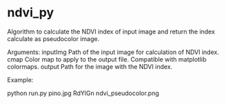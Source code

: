 # ndvi_py

Algorithm to calculate the NDVI index of input image and return the index calculate as pseudocolor image.

Arguments:
  inputImg    Path of the input image for calculation of NDVI index.
  cmap        Color map to apply to the output file. Compatible with
              matplotlib colormaps.
  output      Path for the image with the NDVI index.

Example: 

python run.py pino.jpg RdYlGn ndvi_pseudocolor.png

